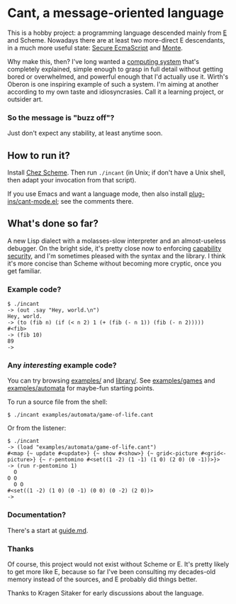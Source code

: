# Cant, a message-oriented language

This is a hobby project: a programming language descended mainly from
[E](http://erights.org/) and Scheme. Nowadays there are at least two
more-direct E descendants, in a much more useful state: [Secure
EcmaScript](https://github.com/Agoric/SES) and
[Monte](https://monte.readthedocs.io/en/latest/).

Why make this, then? I've long wanted a [computing
system](https://github.com/darius/cant/blob/master/system-goals.md)
that's completely explained, simple enough to grasp in full detail
without getting bored or overwhelmed, and powerful enough that I'd
actually use it. Wirth's Oberon is one inspiring example of such a
system. I'm aiming at another according to my own taste and
idiosyncrasies. Call it a learning project, or outsider art.

### So the message is "buzz off"?

Just don't expect any stability, at least anytime soon.

## How to run it?

Install [Chez Scheme](https://cisco.github.io/ChezScheme/). Then run
`./incant` (in Unix; if don't have a Unix shell, then adapt your
invocation from that script).

If you use Emacs and want a language mode, then also install
[plug-ins/cant-mode.el](https://github.com/darius/cant/blob/master/plug-ins/cant-mode.el);
see the comments there.

## What's done so far?

A new Lisp dialect with a molasses-slow interpreter and an
almost-useless debugger. On the bright side, it's pretty close now to
enforcing [capability
security](http://habitatchronicles.com/2017/05/what-are-capabilities/),
and I'm sometimes pleased with the syntax and the library. I think
it's more concise than Scheme without becoming more cryptic, once you
get familiar.

### Example code?

```
$ ./incant
-> (out .say "Hey, world.\n")
Hey, world.
-> (to (fib n) (if (< n 2) 1 (+ (fib (- n 1)) (fib (- n 2)))))
#<fib>
-> (fib 10)
89
-> 
```

### Any *interesting* example code?

You can try browsing
[examples/](https://github.com/darius/cant/tree/master/examples) and
[library/](https://github.com/darius/cant/tree/master/library). See
[examples/games](https://github.com/darius/cant/tree/master/examples/games) and
[examples/automata](https://github.com/darius/cant/tree/master/examples/automata)
for maybe-fun starting points.

To run a source file from the shell:

```
$ ./incant examples/automata/game-of-life.cant
```

Or from the listener:

```
$ ./incant
-> (load "examples/automata/game-of-life.cant")
#<map {~ update #<update>} {~ show #<show>} {~ grid<-picture #<grid<-picture>} {~ r-pentomino #<set((1 -2) (1 -1) (1 0) (2 0) (0 -1))>}>
-> (run r-pentomino 1)
  O   
O O   
  O O 
#<set((1 -2) (1 0) (0 -1) (0 0) (0 -2) (2 0))>
-> 
```

### Documentation?

There's a start at
[guide.md](https://github.com/darius/cant/blob/master/guide.md).

### Thanks

Of course, this project would not exist without Scheme or E. It's
pretty likely to get more like E, because so far I've been consulting
my decades-old memory instead of the sources, and E probably did
things better.

Thanks to Kragen Sitaker for early discussions about the language.
